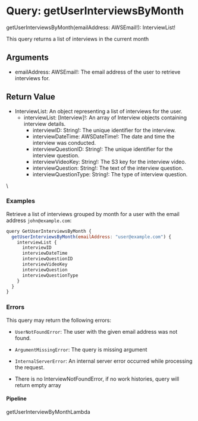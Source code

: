 # Query: getUserInterviewsByMonth

getUserInterviewsByMonth(emailAddress: AWSEmail!): InterviewList!

This query returns a list of interviews in the current month

## Arguments

* emailAddress: AWSEmail!: The email address of the user to retrieve interviews for.

## Return Value

* InterviewList: An object representing a list of interviews for the user.
  * interviewList: \[Interview]!: An array of Interview objects containing interview details.
    * interviewID: String!: The unique identifier for the interview.
    * interviewDateTime: AWSDateTime!: The date and time the interview was conducted.
    * interviewQuestionID: String!: The unique identifier for the interview question.
    * interviewVideoKey: String!: The S3 key for the interview video.
    * interviewQuestion: String!: The text of the interview question.
    * interviewQuestionType: String!: The type of interview question.

\

### Examples

Retrieve a list of interviews grouped by month for a user with the email address `john@example.com`:

```javascript
query GetUserInterviewsByMonth {
  getUserInterviewsByMonth(emailAddress: "user@example.com") {
    interviewList {
      interviewID
      interviewDateTime
      interviewQuestionID
      interviewVideoKey
      interviewQuestion
      interviewQuestionType
    }
  }
}

```

### Errors

This query may return the following errors:

* `UserNotFoundError`: The user with the given email address was not found.
* `ArgumentMissingError`: The query is missing argument
* `InternalServerError`: An internal server error occurred while processing the request.

* There is no InterviewNotFoundError, if no work histories, query will return empty array

#### Pipeline

getUserInterviewByMonthLambda
